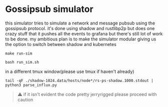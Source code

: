# Gossipsub simulator

this simulator tries to simulate a network and message pubsub using the gossipsub protocol. it's done using shadow and rustlibp2p but does one crazy stuff that it pushes all the events to grafana
but there's still lot of work to be done. my ambitious plan is to make the simulator modular giving us the option to switch between shadow and kubernetes

``` 
make run-sim
```
```
bash run_sim.sh
```
in a different tmux window(please use tmux if haven't already)

```
tail -qF ./shadow-1024.data/hosts/node*/rs-ps-shadow.1000.stdout | python3 parse_influx.py
```

> :warning: if it isn't evident the code pretty jerryrigged please proceed with caution
